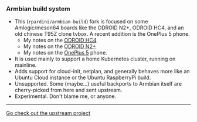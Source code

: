 ### Armbian build system

- This (`rpardini/armbian-build`) fork is focused on some Amlogic/meson64 boards like the ODROID N2+, ODROID HC4, and an 
  old chinese T95Z clone tvbox. A recent addition is the OnePlus 5 phone.
    - My notes on the [ODROID HC4](userpatches/hc4.README.md)
    - My notes on the [ODROID N2+](userpatches/n2plus.README.md)
    - My notes on the [OnePlus 5](userpatches/oneplus5.README.md) phone.
- It is used mainly to support a home Kubernetes cluster, running on mainline.
- Adds support for cloud-init, netplan, and generally behaves more like an Ubuntu Cloud instance or the Ubuntu
  RaspberryPi build.
- Unsupported. Some (maybe...) useful backports to Armbian itself are cherry-picked from here and sent upstream.
- Experimental. Don't blame me, or anyone.

------------------------------------------------------------------------------------------------------------------------

[Go check out the upstream project](https://github.com/armbian/build)
